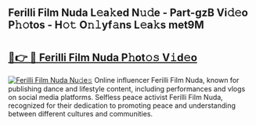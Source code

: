 ## Ferilli Film Nuda L𝚎a𝚔ed N𝚞𝚍e - Part-gzB Vi𝚍𝚎o P𝚑𝚘tos - H𝚘𝚝 O𝚗𝚕yf𝚊ns L𝚎a𝚔s met9M

# <h2><a href="http://kfbrlj.oniu.top/?m=Ferilli+Film+Nuda">🔗👉 🔴 Ferilli Film Nuda P𝚑ot𝚘𝚜 V𝚒d𝚎o</a></h2>

[![Ferilli Film Nuda Nu𝚍e𝚜](https://i.imgur.com/0qMVB7G.gif)](http://kfbrlj.oniu.top/?m=Ferilli+Film+Nuda)
Online influencer Ferilli Film Nuda, known for publishing dance and lifestyle content, including performances and vlogs on social media platforms. Selfless peace activist Ferilli Film Nuda, recognized for their dedication to promoting peace and understanding between different cultures and communities.  
